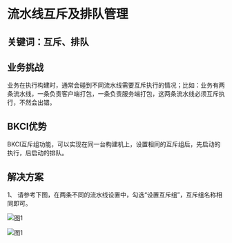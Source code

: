 # 流水线互斥及排队管理


## 关键词：互斥、排队

## 业务挑战

业务在执行构建时，通常会碰到不同流水线需要互斥执行的情况；比如：业务有两条流水线，一条负责客户端打包，一条负责服务端打包，这两条流水线必须互斥执行，不然会出错。

## BKCI优势

BKCI互斥组功能，可以实现在同一台构建机上，设置相同的互斥组后，先启动的执行，后启动的排队。

## 解决方案

1、 请参考下图，在两条不同的流水线设置中，勾选“设置互斥组”，互斥组名称相同即可。

![&#x56FE;1](../../../assets/scene-Pipeline-exclusion-queue-a.png)

![&#x56FE;1](../../../assets/scene-Pipeline-exclusion-queue-b.png)